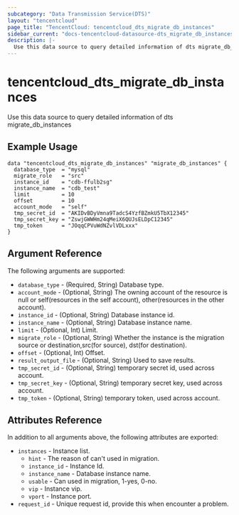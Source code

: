 ```yaml
---
subcategory: "Data Transmission Service(DTS)"
layout: "tencentcloud"
page_title: "TencentCloud: tencentcloud_dts_migrate_db_instances"
sidebar_current: "docs-tencentcloud-datasource-dts_migrate_db_instances"
description: |-
  Use this data source to query detailed information of dts migrate_db_instances
---
```


# tencentcloud_dts_migrate_db_instances

Use this data source to query detailed information of dts migrate_db_instances

## Example Usage

```hcl
data "tencentcloud_dts_migrate_db_instances" "migrate_db_instances" {
  database_type  = "mysql"
  migrate_role   = "src"
  instance_id    = "cdb-ffulb2sg"
  instance_name  = "cdb_test"
  limit          = 10
  offset         = 10
  account_mode   = "self"
  tmp_secret_id  = "AKIDvBDyVmna9TadcS4YzfBZmkU5TbX12345"
  tmp_secret_key = "ZswjGWWHm24qMeiX6QUJsELDpC12345"
  tmp_token      = "JOqqCPVuWdNZvlVDLxxx"
}
```

## Argument Reference

The following arguments are supported:

* `database_type` - (Required, String) Database type.
* `account_mode` - (Optional, String) The owning account of the resource is null or self(resources in the self account), other(resources in the other account).
* `instance_id` - (Optional, String) Database instance id.
* `instance_name` - (Optional, String) Database instance name.
* `limit` - (Optional, Int) Limit.
* `migrate_role` - (Optional, String) Whether the instance is the migration source or destination,src(for source), dst(for destination).
* `offset` - (Optional, Int) Offset.
* `result_output_file` - (Optional, String) Used to save results.
* `tmp_secret_id` - (Optional, String) temporary secret id, used across account.
* `tmp_secret_key` - (Optional, String) temporary secret key, used across account.
* `tmp_token` - (Optional, String) temporary token, used across account.

## Attributes Reference

In addition to all arguments above, the following attributes are exported:

* `instances` - Instance list.
  * `hint` - The reason of can&#39;t used in migration.
  * `instance_id` - Instance Id.
  * `instance_name` - Database instance name.
  * `usable` - Can used in migration, 1-yes, 0-no.
  * `vip` - Instance vip.
  * `vport` - Instance port.
* `request_id` - Unique request id, provide this when encounter a problem.



